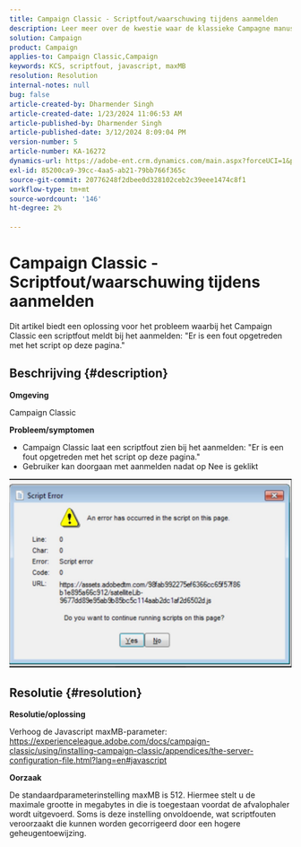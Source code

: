 ```yaml
---
title: Campaign Classic - Scriptfout/waarschuwing tijdens aanmelden
description: Leer meer over de kwestie waar de klassieke Campagne manuscriptfoutenwaarschuwing tijdens het registreren opdoekt. Verhoog de Javascript maxMB-parameter.
solution: Campaign
product: Campaign
applies-to: Campaign Classic,Campaign
keywords: KCS, scriptfout, javascript, maxMB
resolution: Resolution
internal-notes: null
bug: false
article-created-by: Dharmender Singh
article-created-date: 1/23/2024 11:06:53 AM
article-published-by: Dharmender Singh
article-published-date: 3/12/2024 8:09:04 PM
version-number: 5
article-number: KA-16272
dynamics-url: https://adobe-ent.crm.dynamics.com/main.aspx?forceUCI=1&pagetype=entityrecord&etn=knowledgearticle&id=3eda4c7e-dfb9-ee11-a569-6045bd006149
exl-id: 85200ca9-39cc-4aa5-ab21-79bb766f365c
source-git-commit: 20776248f2dbee0d328102ceb2c39eee1474c8f1
workflow-type: tm+mt
source-wordcount: '146'
ht-degree: 2%

---
```


# Campaign Classic - Scriptfout/waarschuwing tijdens aanmelden


Dit artikel biedt een oplossing voor het probleem waarbij het Campaign Classic een scriptfout meldt bij het aanmelden: &quot;Er is een fout opgetreden met het script op deze pagina.&quot;

## Beschrijving {#description}


<b>Omgeving</b>

Campaign Classic

<b>Probleem/symptomen</b>

- Campaign Classic laat een scriptfout zien bij het aanmelden: &quot;Er is een fout opgetreden met het script op deze pagina.&quot;
- Gebruiker kan doorgaan met aanmelden nadat op Nee is geklikt


![](assets/___3fda4c7e-dfb9-ee11-a569-6045bd006149___.jpeg)


## Resolutie {#resolution}


<b>Resolutie/oplossing</b>

Verhoog de Javascript maxMB-parameter: https://experienceleague.adobe.com/docs/campaign-classic/using/installing-campaign-classic/appendices/the-server-configuration-file.html?lang=en#javascript

<b>Oorzaak</b>

De standaardparameterinstelling maxMB is 512. Hiermee stelt u de maximale grootte in megabytes in die is toegestaan voordat de afvalophaler wordt uitgevoerd. Soms is deze instelling onvoldoende, wat scriptfouten veroorzaakt die kunnen worden gecorrigeerd door een hogere geheugentoewijzing.
